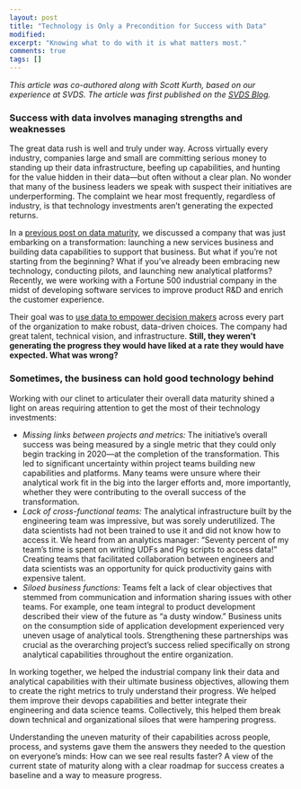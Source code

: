 ```yaml
---
layout: post
title: "Technology is Only a Precondition for Success with Data"
modified:
excerpt: "Knowing what to do with it is what matters most."
comments: true
tags: []
---
```



*This article was co-authored along with Scott Kurth, based on our experience at SVDS. The article was first published on the [SVDS Blog][0].*

### Success with data involves managing strengths and weaknesses

The great data rush is well and truly under way. Across virtually every industry, companies large and small are committing serious money to standing up their data infrastructure, beefing up capabilities, and hunting for the value hidden in their data—but often without a clear plan. No wonder that many of the business leaders we speak with suspect their initiatives are underperforming. The complaint we hear most frequently, regardless of industry, is that technology investments aren’t generating the expected returns.

In a [previous post on data maturity][1], we discussed a company that was just embarking on a transformation: launching a new services business and building data capabilities to support that business. But what if you’re not starting from the beginning? What if you’ve already been embracing new technology, conducting pilots, and launching new analytical platforms? Recently, we were working with a Fortune 500 industrial company in the midst of developing software services to improve product R&D and enrich the customer experience.

Their goal was to [use data to empower decision makers][2] across every part of the organization to make robust, data-driven choices. The company had great talent, technical vision, and infrastructure. **Still, they weren’t generating the progress they would have liked at a rate they would have expected. What was wrong?**

### Sometimes, the business can hold good technology behind

Working with our clinet to articulater their overall data maturity shined a light on areas requiring attention to get the most of their technology investments:
* *Missing links between projects and metrics:* The initiative’s overall success was being measured by a single metric that they could only begin tracking in 2020—at the completion of the transformation. This led to significant uncertainty within project teams building new capabilities and platforms. Many teams were unsure where their analytical work fit in the big into the larger efforts and, more importantly, whether they were contributing to the overall success of the transformation.
* *Lack of cross-functional teams:* The analytical infrastructure built by the engineering team was impressive, but was sorely underutilized. The data scientists had not been trained to use it and did not know how to access it. We heard from an analytics manager: “Seventy percent of my team’s time is spent on writing UDFs and Pig scripts to access data!” Creating teams that facilitated collaboration between engineers and data scientists was an opportunity for quick productivity gains with expensive talent.
* *Siloed business functions:* Teams felt a lack of clear objectives that stemmed from communication and information sharing issues with other teams. For example, one team integral to product development described their view of the future as “a dusty window.” Business units on the consumption side of application development experienced very uneven usage of analytical tools. Strengthening these partnerships was crucial as the overarching project’s success relied specifically on strong analytical capabilities throughout the entire organization.

In working together, we helped the industrial company link their data and analytical capabilities with their ultimate business objectives, allowing them to create the right metrics to truly understand their progress. We helped them improve their devops capabilities and better integrate their engineering and data science teams. Collectively, this helped them break down technical and organizational siloes that were hampering progress.

Understanding the uneven maturity of their capabilities across people, process, and systems gave them the answers they needed to the question on everyone’s minds: How can we see real results faster? A view of the current state of maturity along with a clear roadmap for success creates a baseline and a way to measure progress.

[0]: https://www.svds.com/value-centered-data-maturity/
[1]: https://www.svds.com/first-steps-strategy/
[2]: https://svds.com/building-a-data-driven-culture/